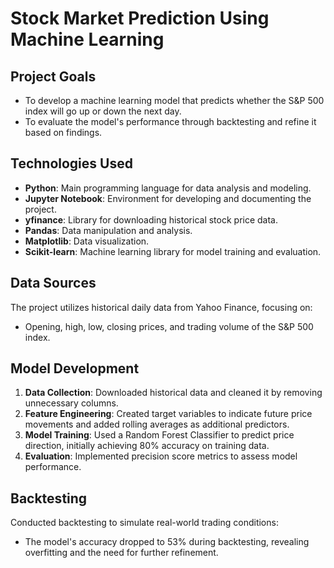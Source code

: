 # Stock Market Prediction Using Machine Learning

## Project Goals
- To develop a machine learning model that predicts whether the S&P 500 index will go up or down the next day.
- To evaluate the model's performance through backtesting and refine it based on findings.

## Technologies Used
- **Python**: Main programming language for data analysis and modeling.
- **Jupyter Notebook**: Environment for developing and documenting the project.
- **yfinance**: Library for downloading historical stock price data.
- **Pandas**: Data manipulation and analysis.
- **Matplotlib**: Data visualization.
- **Scikit-learn**: Machine learning library for model training and evaluation.

## Data Sources
The project utilizes historical daily data from Yahoo Finance, focusing on:
- Opening, high, low, closing prices, and trading volume of the S&P 500 index.

## Model Development
1. **Data Collection**: Downloaded historical data and cleaned it by removing unnecessary columns.
2. **Feature Engineering**: Created target variables to indicate future price movements and added rolling averages as additional predictors.
3. **Model Training**: Used a Random Forest Classifier to predict price direction, initially achieving 80% accuracy on training data.
4. **Evaluation**: Implemented precision score metrics to assess model performance.

## Backtesting
Conducted backtesting to simulate real-world trading conditions:
- The model's accuracy dropped to 53% during backtesting, revealing overfitting and the need for further refinement.
